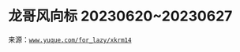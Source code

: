 # 龙哥风向标 20230620~20230627

来源：[`www.yuque.com/for_lazy/xkrm14`](https://www.yuque.com/for_lazy/xkrm14)